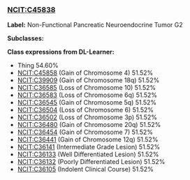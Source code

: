 
### [NCIT:C45838](http://purl.obolibrary.org/obo/NCIT_C45838)
**Label:** Non-Functional Pancreatic Neuroendocrine Tumor G2

**Subclasses:** 

**Class expressions from DL-Learner:**

- Thing 54.60%
- [NCIT:C45858](http://purl.obolibrary.org/obo/NCIT_C45858) (Gain of Chromosome 4) 51.52%
- [NCIT:C39909](http://purl.obolibrary.org/obo/NCIT_C39909) (Gain of Chromosome 18q) 51.52%
- [NCIT:C36585](http://purl.obolibrary.org/obo/NCIT_C36585) (Loss of Chromosome 10) 51.52%
- [NCIT:C36583](http://purl.obolibrary.org/obo/NCIT_C36583) (Loss of Chromosome 6q) 51.52%
- [NCIT:C36545](http://purl.obolibrary.org/obo/NCIT_C36545) (Gain of Chromosome 5q) 51.52%
- [NCIT:C36504](http://purl.obolibrary.org/obo/NCIT_C36504) (Loss of Chromosome 6) 51.52%
- [NCIT:C36502](http://purl.obolibrary.org/obo/NCIT_C36502) (Loss of Chromosome 3p) 51.52%
- [NCIT:C36480](http://purl.obolibrary.org/obo/NCIT_C36480) (Gain of Chromosome 20q) 51.52%
- [NCIT:C36454](http://purl.obolibrary.org/obo/NCIT_C36454) (Gain of Chromosome 7) 51.52%
- [NCIT:C36441](http://purl.obolibrary.org/obo/NCIT_C36441) (Gain of Chromosome 12q) 51.52%
- [NCIT:C36141](http://purl.obolibrary.org/obo/NCIT_C36141) (Intermediate Grade Lesion) 51.52%
- [NCIT:C36133](http://purl.obolibrary.org/obo/NCIT_C36133) (Well Differentiated Lesion) 51.52%
- [NCIT:C36132](http://purl.obolibrary.org/obo/NCIT_C36132) (Poorly Differentiated Lesion) 51.52%
- [NCIT:C36105](http://purl.obolibrary.org/obo/NCIT_C36105) (Indolent Clinical Course) 51.52%


